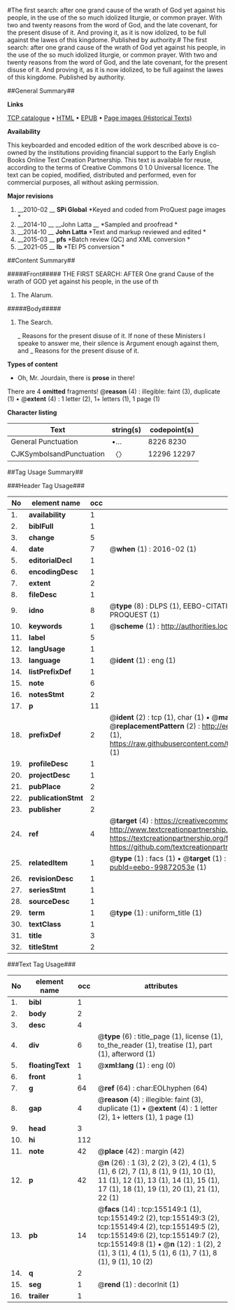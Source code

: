 #The first search: after one grand cause of the wrath of God yet against his people, in the use of the so much idolized liturgie, or common prayer. With two and twenty reasons from the word of God, and the late covenant, for the present disuse of it. And proving it, as it is now idolized, to be full against the lawes of this kingdome. Published by authority.#
The first search: after one grand cause of the wrath of God yet against his people, in the use of the so much idolized liturgie, or common prayer. With two and twenty reasons from the word of God, and the late covenant, for the present disuse of it. And proving it, as it is now idolized, to be full against the lawes of this kingdome. Published by authority.

##General Summary##

**Links**

[TCP catalogue](http://www.ota.ox.ac.uk/tcp/)  • 
[HTML](http://tei.it.ox.ac.uk/tcp/Texts-HTML/free/A85/A85323.html)  • 
[EPUB](http://tei.it.ox.ac.uk/tcp/Texts-EPUB/free/A85/A85323.epub) • 
[Page images (Historical Texts)](https://historicaltexts.jisc.ac.uk/eebo-99872053e)

**Availability**

This keyboarded and encoded edition of the work described above is co-owned by the
    institutions providing financial support to the Early English Books Online Text Creation
    Partnership. This text is available for reuse, according to the terms of  Creative Commons 0 1.0 Universal
    licence. The text can be copied, modified, distributed and performed, even for commercial
    purposes, all without asking permission.

**Major revisions**

1. __2010-02 __ __SPi Global__ *Keyed and coded from ProQuest page images *
1. __2014-10 __ __John Latta __ *Sampled and proofread *
1. __2014-10 __ __John Latta__ *Text and markup reviewed and edited *
1. __2015-03 __ __pfs__ *Batch review (QC) and XML conversion *
1. __2021-05 __ __lb__ *TEI P5 conversion *

##Content Summary##

#####Front#####
THE FIRST SEARCH: AFTER One grand Cause of the wrath of GOD yet against his people, in the use of th
1. The Alarum.

#####Body#####

1. The Search.

    _ Reasons for the present disuse of it.
If none of these Ministers I speake to answer me, their silence is Argument enough against them, and
    _ Reasons for the present disuse of it.

**Types of content**

  * Oh, Mr. Jourdain, there is **prose** in there!

There are 4 **omitted** fragments! 
 @__reason__ (4) : illegible: faint (3), duplicate (1)  •  @__extent__ (4) : 1 letter (2), 1+ letters (1), 1 page (1)

**Character listing**


|Text|string(s)|codepoint(s)|
|---|---|---|
|General Punctuation|•…|8226 8230|
|CJKSymbolsandPunctuation|〈〉|12296 12297|

##Tag Usage Summary##

###Header Tag Usage###

|No|element name|occ|attributes|
|---|---|---|---|
|1.|__availability__|1||
|2.|__biblFull__|1||
|3.|__change__|5||
|4.|__date__|7| @__when__ (1) : 2016-02 (1)|
|5.|__editorialDecl__|1||
|6.|__encodingDesc__|1||
|7.|__extent__|2||
|8.|__fileDesc__|1||
|9.|__idno__|8| @__type__ (8) : DLPS (1), EEBO-CITATION (1), VID (1), EEBO-PROQUEST (1), STC (3), PROQUEST (1)|
|10.|__keywords__|1| @__scheme__ (1) : http://authorities.loc.gov/ (1)|
|11.|__label__|5||
|12.|__langUsage__|1||
|13.|__language__|1| @__ident__ (1) : eng (1)|
|14.|__listPrefixDef__|1||
|15.|__note__|6||
|16.|__notesStmt__|2||
|17.|__p__|11||
|18.|__prefixDef__|2| @__ident__ (2) : tcp (1), char (1)  •  @__matchPattern__ (2) : ([0-9\-]+):([0-9IVX]+) (1), (.+) (1)  •  @__replacementPattern__ (2) : http://eebo.chadwyck.com/downloadtiff?vid=$1&page=$2 (1), https://raw.githubusercontent.com/textcreationpartnership/Texts/master/tcpchars.xml#$1 (1)|
|19.|__profileDesc__|1||
|20.|__projectDesc__|1||
|21.|__pubPlace__|2||
|22.|__publicationStmt__|2||
|23.|__publisher__|2||
|24.|__ref__|4| @__target__ (4) : https://creativecommons.org/publicdomain/zero/1.0/ (1), http://www.textcreationpartnership.org/docs/. (1), https://textcreationpartnership.org/faq/#faq05 (1), https://github.com/textcreationpartnership (1)|
|25.|__relatedItem__|1| @__type__ (1) : facs (1)  •  @__target__ (1) : https://data.historicaltexts.jisc.ac.uk/view?pubId=eebo-99872053e (1)|
|26.|__revisionDesc__|1||
|27.|__seriesStmt__|1||
|28.|__sourceDesc__|1||
|29.|__term__|1| @__type__ (1) : uniform_title (1)|
|30.|__textClass__|1||
|31.|__title__|3||
|32.|__titleStmt__|2||


###Text Tag Usage###

|No|element name|occ|attributes|
|---|---|---|---|
|1.|__bibl__|1||
|2.|__body__|2||
|3.|__desc__|4||
|4.|__div__|6| @__type__ (6) : title_page (1), license (1), to_the_reader (1), treatise (1), part (1), afterword (1)|
|5.|__floatingText__|1| @__xml:lang__ (1) : eng (0)|
|6.|__front__|1||
|7.|__g__|64| @__ref__ (64) : char:EOLhyphen (64)|
|8.|__gap__|4| @__reason__ (4) : illegible: faint (3), duplicate (1)  •  @__extent__ (4) : 1 letter (2), 1+ letters (1), 1 page (1)|
|9.|__head__|3||
|10.|__hi__|112||
|11.|__note__|42| @__place__ (42) : margin (42)|
|12.|__p__|42| @__n__ (26) : 1 (3), 2 (2), 3 (2), 4 (1), 5 (1), 6 (2), 7 (1), 8 (1), 9 (1), 10 (1), 11 (1), 12 (1), 13 (1), 14 (1), 15 (1), 17 (1), 18 (1), 19 (1), 20 (1), 21 (1), 22 (1)|
|13.|__pb__|14| @__facs__ (14) : tcp:155149:1 (1), tcp:155149:2 (2), tcp:155149:3 (2), tcp:155149:4 (2), tcp:155149:5 (2), tcp:155149:6 (2), tcp:155149:7 (2), tcp:155149:8 (1)  •  @__n__ (12) : 1 (2), 2 (1), 3 (1), 4 (1), 5 (1), 6 (1), 7 (1), 8 (1), 9 (1), 10 (2)|
|14.|__q__|2||
|15.|__seg__|1| @__rend__ (1) : decorInit (1)|
|16.|__trailer__|1||
